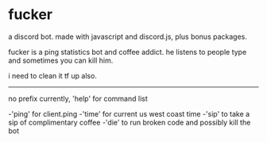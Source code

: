 # fucker
a discord bot. made with javascript and discord.js, plus bonus packages.

fucker is a ping statistics bot and coffee addict. he listens to people type and
sometimes you can kill him.

i need to clean it tf up also.

- - - - - - - - - - - - - - - - - - - - - - - - - - - - - - - - - - - -

no prefix currently, 'help' for command list

-'ping' for client.ping
-'time' for current us west coast time
-'sip' to take a sip of complimentary coffee
-'die' to run broken code and possibly kill the bot
